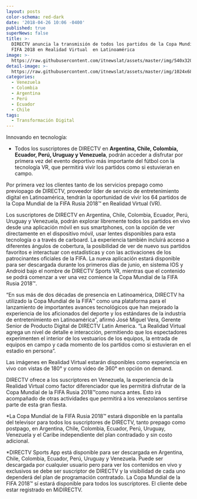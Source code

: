 ```yaml
---
layout: posts
color-schema: red-dark
date: '2018-04-26 10:06 -0400'
published: true
superNews: false
title: >-
  DIRECTV anuncia la transmisión de todos los partidos de la Copa Mundial de la
  FIFA 2018 en Realidad Virtual  en Latinoamérica
image: >-
  https://raw.githubusercontent.com/itnewslat/assets/master/img/540x320/Directv-MF18-p.jpg
detail-image: >-
  https://raw.githubusercontent.com/itnewslat/assets/master/img/1024x680/Directv-MF18-g.jpg
categories:
  - Venezuela
  - Colombia
  - Argentina
  - Perú
  - Ecuador
  - Chile
tags:
  - Transformación Digital
---
```

Innovando en tecnología:

- Todos los suscriptores de DIRECTV en **Argentina, Chile, Colombia, Ecuador, Perú, Uruguay y Venezuela**, podrán acceder a disfrutar por primera vez del evento deportivo más importante del fútbol con la tecnología VR, que permitirá vivir los partidos como si estuvieran en campo.

Por primera vez los clientes tanto de los servicios prepago como previopago de DIRECTV, proveedor líder de servicio de entretenimiento digital en Latinoamérica, tendrán la oportunidad de vivir los 64 partidos de la Copa Mundial de la FIFA Rusia 2018™ en Realidad Virtual (VR).

Los suscriptores de DIRECTV en Argentina, Chile, Colombia, Ecuador, Perú, Uruguay y Venezuela, podrán explorar libremente todos los partidos en vivo desde una aplicación móvil en sus smartphones, con la opción de ver directamente en el dispositivo móvil, usar lentes disponibles para esta tecnología o a través de carboard. La experiencia también incluirá acceso a diferentes ángulos de cobertura, la posibilidad de ver de nuevo sus partidos favoritos e interactuar con estadísticas y con las activaciones de los patrocinantes oficiales de la FIFA. La nueva aplicación estará disponible para ser descargada durante los primeros días de junio, en sistema IOS y Android bajo el nombre de DIRECTV Sports VR, mientras que el contenido se podrá comenzar a ver una vez comience la Copa Mundial de la FIFA Rusia 2018™.

“En sus más de dos décadas de presencia en Latinoamérica, DIRECTV ha utilizado la Copa Mundial de la FIFA™ como una plataforma para el lanzamiento de importantes avances tecnológicos que han mejorado la experiencia de los aficionados del deporte y los estándares de la industria de entretenimiento en Latinoamérica”,  afirmó José Miguel Vera, Gerente Senior de Producto Digital de DIRECTV Latin America. “La Realidad Virtual agrega un nivel de detalle e interacción, permitiendo que los espectadores experimenten el interior de los vestuarios de los equipos, la entrada de equipos en campo y cada momento de los partidos como si estuvieran en el estadio en persona”. 

Las imágenes en Realidad Virtual estarán disponibles como experiencia en vivo con vistas de 180° y como video de 360° en opción on demand. 

DIRECTV ofrece a los suscriptores en Venezuela, la experiencia de la Realidad Virtual como factor diferenciador que les permitirá disfrutar de la Copa Mundial de la FIFA Rusia 2018™como nunca antes. Esto irá acompañado de otras actividades que permitirá a los venezolanos sentirse parte de esta gran fiesta. 

*La Copa Mundial de la FIFA Rusia 2018™ estará disponible en la pantalla del televisor para todos los suscriptores de DIRECTV, tanto prepago como postpago, en Argentina, Chile, Colombia, Ecuador, Perú, Uruguay, Venezuela y el Caribe independiente del plan contradado y sin costo adicional.

*DIRECTV Sports App está disponible para ser descargada en Argentina, Chile, Colombia, Ecuador, Perú, Uruguay y Venezuela. Puede ser descargada por cualquier usuario pero para ver los contenidos en vivo y exclusivos se debe ser suscriptor de DIRECTV y la visibilidad de cada uno dependerá del plan de programación contratado. La Copa Mundial de la FIFA 2018™ sí estará disponible para todos los suscriptores. El cliente debe estar registrado en MiDIRECTV.